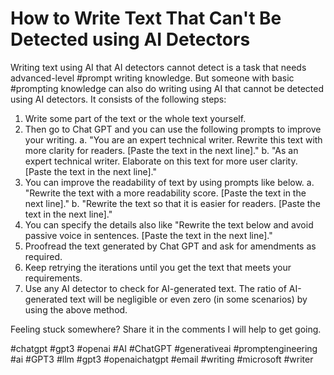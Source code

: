# How to Write Text That Can't Be Detected using AI Detectors
Writing text using AI that AI detectors cannot detect is a task that needs advanced-level #prompt writing knowledge. But someone with basic #prompting knowledge can also do writing using AI that cannot be detected using AI detectors. It consists of the following steps:
1. Write some part of the text or the whole text yourself.
2. Then go to Chat GPT and you can use the following prompts to improve your writing.
a. "You are an expert technical writer. Rewrite this text with more clarity for readers. [Paste the text in the next line]."
b. "As an expert technical writer. Elaborate on this text for more user clarity. [Paste the text in the next line]."
3. You can improve the readability of text by using prompts like below.
a. "Rewrite the text with a more readability score. [Paste the text in the next line]."
b. "Rewrite the text so that it is easier for readers. [Paste the text in the next line]."
4. You can specify the details also like "Rewrite the text below and avoid passive voice in sentences. [Paste the text in the next line]."
5. Proofread the text generated by Chat GPT and ask for amendments as required.
6. Keep retrying the iterations until you get the text that meets your requirements.
7. Use any AI detector to check for AI-generated text. The ratio of AI-generated text will be negligible or even zero (in some scenarios) by using the above method.

Feeling stuck somewhere? Share it in the comments I will help to get going.

#chatgpt #gpt3 #openai #AI #ChatGPT #generativeai  #promptengineering #ai #GPT3 #llm #gpt3 #openaichatgpt #email #writing #microsoft #writer
